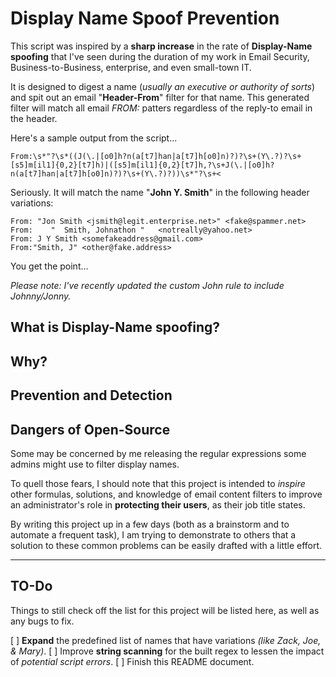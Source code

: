 # Display Name Spoof Prevention
This script was inspired by a **sharp increase** in the rate of **Display-Name spoofing** that I've seen during the duration of my work in Email Security, Business-to-Business, enterprise, and even small-town IT.

It is designed to digest a name (_usually an executive or authority of sorts_) and spit out an email "**Header-From**" filter for that name. This generated filter will match all email _FROM:_ patters regardless of the reply-to email in the header.

Here's a sample output from the script...
```
From:\s*"?\s*((J(\.|[o0]h?n(a[t7]han|a[t7]h[o0]n)?)?\s+(Y\.?)?\s+[s5]m[il1]{0,2}[t7]h)|([s5]m[il1]{0,2}[t7]h,?\s+J(\.|[o0]h?n(a[t7]han|a[t7]h[o0]n)?)?\s+(Y\.?)?))\s*"?\s+<
```

Seriously. It will match the name "**John Y. Smith**" in the following header variations:
```
From: "Jon Smith <jsmith@legit.enterprise.net>" <fake@spammer.net>
From:    "  Smith, Johnathon "   <notreally@yahoo.net>
From: J Y Smith <somefakeaddress@gmail.com>
From:"Smith, J" <other@fake.address>
```
You get the point...

_Please note: I've recently updated the custom John rule to include Johnny/Jonny._

## What is Display-Name spoofing?

## Why?

## Prevention and Detection

## Dangers of Open-Source
Some may be concerned by me releasing the regular expressions some admins might use to filter display names.

To quell those fears, I should note that this project is intended to _inspire_ other formulas, solutions, and knowledge of email content filters to improve an administrator's role in **protecting their users**, as their job title states.

By writing this project up in a few days (both as a brainstorm and to automate a frequent task), I am trying to demonstrate to others that a solution to these common problems can be easily drafted with a little effort.

---

## TO-Do
Things to still check off the list for this project will be listed here, as well as any bugs to fix.

[ ] **Expand** the predefined list of names that have variations _(like Zack, Joe, & Mary)_.
[ ] Improve **string scanning** for the built regex to lessen the impact of _potential script errors_.
[ ] Finish this README document.
